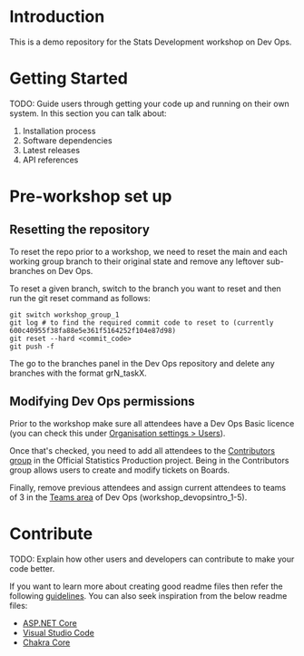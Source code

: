 # Introduction 
This is a demo repository for the Stats Development workshop on Dev Ops.

# Getting Started
TODO: Guide users through getting your code up and running on their own system. In this section you can talk about:
1.	Installation process
2.	Software dependencies
3.	Latest releases
4.	API references

# Pre-workshop set up

## Resetting the repository

To reset the repo prior to a workshop, we need to reset the main and each working group branch to their original state and remove any leftover sub-branches on Dev Ops.

To reset a given branch, switch to the branch you want to reset and then run the git reset command as follows:

```
git switch workshop_group_1
git log # to find the required commit code to reset to (currently 600c40955f38fa88e5e361f5164252f104e87d98)
git reset --hard <commit_code>
git push -f
```

The go to the branches panel in the Dev Ops repository and delete any branches with the format grN_taskX.

## Modifying Dev Ops permissions

Prior to the workshop make sure all attendees have a Dev Ops Basic licence (you can check this under [Organisation settings > Users](https://dfe-gov-uk.visualstudio.com/_settings/users)).

Once that's checked, you need to add all attendees to the [Contributors group](https://dfe-gov-uk.visualstudio.com/official-statistics-production/_settings/permissions?subjectDescriptor=vssgp.Uy0xLTktMTU1MTM3NDI0NS0zNDAzODMyMjY2LTIxMzE0MjczOTMtMjg3NjM5NDc5NS0zODY2Mzg3NjctMS0yNDYxMTYxNjUxLTQwNTMwNTE0NjMtMjU4NjE0Mjc5MS0yNDI1MDA4MzA5) in the Official Statistics Production project. Being in the Contributors group allows users to create and modify tickets on Boards.

Finally, remove previous attendees and assign current attendees to teams of 3 in the [Teams area](https://dfe-gov-uk.visualstudio.com/official-statistics-production/_settings/teams) of Dev Ops (workshop_devopsintro_1-5).



# Contribute
TODO: Explain how other users and developers can contribute to make your code better. 

If you want to learn more about creating good readme files then refer the following [guidelines](https://docs.microsoft.com/en-us/azure/devops/repos/git/create-a-readme?view=azure-devops). You can also seek inspiration from the below readme files:
- [ASP.NET Core](https://github.com/aspnet/Home)
- [Visual Studio Code](https://github.com/Microsoft/vscode)
- [Chakra Core](https://github.com/Microsoft/ChakraCore)